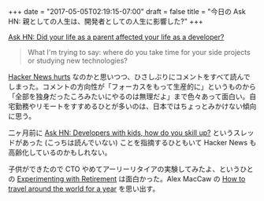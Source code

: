 +++
date = "2017-05-05T02:19:15-07:00"
draft = false
title = "今日の Ask HN: 親としての人生は、開発者としての人生に影響した?"
+++

[Ask HN: Did your life as a parent affected your life as a developer?](https://news.ycombinator.com/item?id=14268528)

> What I'm trying to say: where do you take time for your side projects or studying new technologies?

[Hacker News hurts](http://anemone.dodgson.org/2016/12/21/hacker-news-hurts/) なのかと思いつつ、ひさしぶりにコメントをすべて読んでしまった。コメントの方向性が「フォーカスをもって生産的に」というものから「全部を独身だったころみたいにやるのは無理だよ」まで色々あって面白い。自宅勤務やリモートをすすめるひとが多いのは、日本ではちょっとみかけない傾向に思う。

二ヶ月前に [Ask HN: Developers with kids, how do you skill up?](https://news.ycombinator.com/item?id=13816627) というスレッドがあった (こっちは読んでいない) ことを指摘するひともいて Hacker News も高齢化しているのかもしれない。

子供ができたので CTO やめてアーリーリタイアの実験してみたよ、というひとの [Experimenting with Retirement](https://medium.com/@buf/experimenting-with-retirement-ef6ab0e89991) は面白かった。Alex MacCaw の [How to travel around the world for a year](http://old.alexmaccaw.com//posts/how_to_travel_around_the_world) を思い出す。
